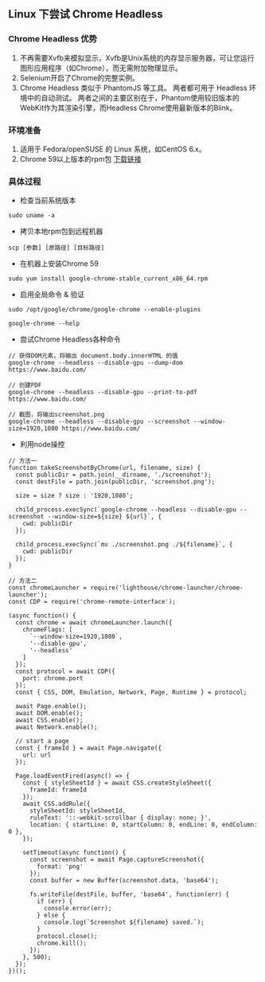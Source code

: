 ## Linux 下尝试 Chrome Headless

### Chrome Headless 优势

1. 不再需要Xvfb来模拟显示，Xvfb是Unix系统的内存显示服务器，可让您运行图形应用程序（如Chrome），而无需附加物理显示。
2. Selenium开启了Chrome的完整实例。
3. Chrome Headless 类似于 PhantomJS 等工具。 两者都可用于 Headless 环境中的自动测试。 两者之间的主要区别在于，Phantom使用较旧版本的WebKit作为其渲染引擎，而Headless Chrome使用最新版本的Blink。

### 环境准备

1. 适用于 Fedora/openSUSE 的 Linux 系统，如CentOS 6.x。
2. Chrome 59以上版本的rpm包 [下载链接](https://dl.google.com/linux/direct/google-chrome-stable_current_x86_64.rpm)

### 具体过程

* 检查当前系统版本

```
sudo uname -a
```

* 拷贝本地rpm包到远程机器

```
scp [参数] [原路径] [目标路径]
```

* 在机器上安装Chrome 59

```
sudo yum install google-chrome-stable_current_x86_64.rpm
```

* 启用全局命令 & 验证

```
sudo /opt/google/chrome/google-chrome --enable-plugins

google-chrome --help
```

* 尝试Chrome Headless各种命令

```
// 获得DOM元素，将输出 document.body.innerHTML 的值
google-chrome --headless --disable-gpu --dump-dom https://www.baidu.com/

// 创建PDF
google-chrome --headless --disable-gpu --print-to-pdf https://www.baidu.com/

// 截图，将输出screenshot.png
google-chrome --headless --disable-gpu --screenshot --window-size=1920,1080 https://www.baidu.com/
```

* 利用node操控

```
// 方法一
function takeScreenshotByChrome(url, filename, size) {
  const publicDir = path.join(__dirname, './screenshot');
  const destFile = path.join(publicDir, 'screenshot.png');

  size = size ? size : '1920,1080';

  child_process.execSync(`google-chrome --headless --disable-gpu --screenshot --window-size=${size} ${url}`, {
    cwd: publicDir
  });

  child_process.execSync(`mv ./screenshot.png ./${filename}`, {
    cwd: publicDir
  });
}
```

```
// 方法二
const chromeLauncher = require('lighthouse/chrome-launcher/chrome-launcher');
const CDP = require('chrome-remote-interface');

(async function() {
  const chrome = await chromeLauncher.launch({
    chromeFlags: [
      `--window-size=1920,1080`,
      '--disable-gpu',
      '--headless'
    ]
  });
  const protocol = await CDP({
    port: chrome.port
  });
  const { CSS, DOM, Emulation, Network, Page, Runtime } = protocol;

  await Page.enable();
  await DOM.enable();
  await CSS.enable();
  await Network.enable();

  // start a page
  const { frameId } = await Page.navigate({
    url: url
  });

  Page.loadEventFired(async() => {
    const { styleSheetId } = await CSS.createStyleSheet({
      frameId: frameId
    });
    await CSS.addRule({
      styleSheetId: styleSheetId,
      ruleText: '::-webkit-scrollbar { display: none; }',
      location: { startLine: 0, startColumn: 0, endLine: 0, endColumn: 0 },
    });

    setTimeout(async function() {
      const screenshot = await Page.captureScreenshot({
        format: 'png'
      });
      const buffer = new Buffer(screenshot.data, 'base64');

      fs.writeFile(destFile, buffer, 'base64', function(err) {
        if (err) {
          console.error(err);
        } else {
          console.log(`Screenshot ${filename} saved.`);
        }
        protocol.close();
        chrome.kill();
      });
    }, 500);
  });
})();
```
